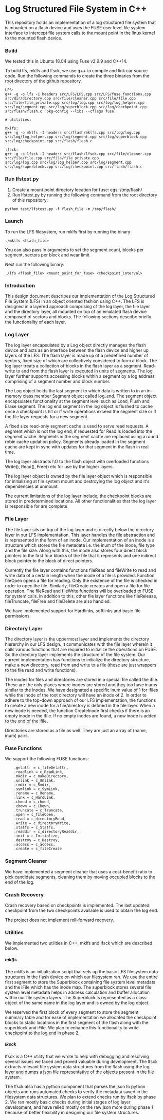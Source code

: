 # Log Structured File System in C++

This repository holds an implementation of a log structured file system that is mounted on a flash device and uses the FUSE user level file system interface to intercept file system calls to the mount point in the linux kernel to the mounted flash device.

### Build

We tested this in Ubuntu 18.04 using Fuse v2.9.9 and C++14.

To build lfs, mklfs and lfsck, we use g++ to compile and link our source code. Run the following commands to create the three binaries from the root directory of the github repository.

```
LFS:
g++ -g -o lfs -I headers src/LFS/LFS.cpp src/LFS/fuse_functions.cpp src/dir/directory.cpp src/file/cleaner.cpp src/file/file.cpp src/file/file_private.cpp src/log/log.cpp src/log/log_helper.cpp src/log/segment.cpp src/log/superblock.cpp src/log/checkpoint.cpp src/flash/flash.c `pkg-config --libs --cflags fuse`

# utilities:

mklfs:
g++ -g -o mklfs -I headers src/flash/mklfs.cpp src/log/log.cpp src/log/log_helper.cpp src/log/segment.cpp src/log/superblock.cpp src/log/checkpoint.cpp src/flash/flash.c

lfsck: 
g++ -g -o lfsck -I headers src/flash/lfsck.cpp src/file/cleaner.cpp 
src/file/file.cpp src/file/file_private.cpp
src/log/log.cpp src/log/log_helper.cpp src/log/segment.cpp 
src/log/superblock.cpp src/log/checkpoint.cpp src/flash/flash.c
```

### Run lfstest.py

1. Create a mount point directory location for fuse: egs: /tmp/flash/
2. Run lfstest.py by running the following command from the root directory of this repository:

```
python test/lfstest.py -f flash_file -m /tmp/flash/
```

### Launch 

To run the LFS filesystem, run mklfs first by running the binary 

```
./mklfs <flash_file>
```

You can also pass in arguments to set the segment count, blocks per segment, sectors per block and wear limit.

Next run the following binary:

```
./lfs <flash_file> <mount_point_for_fuse> <checkpoint_interval>
```


### Introduction

This design document describes our implementation of the Log Structured File System (LFS) in an object oriented fashion using C++. The LFS is designed in a layered approach comprising of the log layer, the file layer and the directory layer, all mounted on top of an emulated flash device composed of sectors and blocks. The following sections describe briefly the functionality of each layer.

### Log Layer

The log layer encapsulated by a Log object directly manages the flash device and acts as an interface between the flash device and higher up layers of the LFS. The flash layer is made up of a predefined number of sectors, fixed size of which are collectively considered to form a block. The log layer treats a collection of blocks in the flash layer as a segment. Read-write to and from the flash layer is executed in units of segments. The log layer further supports accessing blocks within a segment by a log address comprising of a segment number and block number. 

The Log object holds the last segment to which data is written to in an in-memory class member Segment object called log_end. The segment object encapsulates functionality at the segment level such as Load, Flush and Erase segment. The log end segment in the log object is flushed to cache once a checkpoint is hit or if write operations exceed the segment size or if the file layer requests for a new segment.

A fixed size read-only segment cache is used to serve read requests. A segment which is not the log end, if requested for Read is loaded into the segment cache. Segments in the segment cache are replaced using a round robin cache updation policy. Segments already loaded in the segment cache are kept in sync with updates for that segment in the flash in real time.

The log layer abstracts I\O to the flash object with overloaded functions Write(), Read(), Free() etc for use by the higher layers.

The log layer object is owned by the file layer object which is responsible for initializing at file system mount and destroying the log object and it's dependencies at unmount.

The current limitations of the log layer include, the checkpoint blocks are stored in predetermined locations. All other functionalities that the log layer is responsible for are complete.

### File Layer

The file layer sits on top of the log layer and is directly below the directory layer in our LFS implementation. This layer handles the file abstraction and is represented in the form of an inode. Our implementation of an inode is a structure which stores the file metadata i.e. the inum of the inode, file type and the file size. Along with this, the inode also stores four direct block pointers to the first four blocks of the file that it represents and one indirect block pointer to the block of direct pointers.

Currently the file layer contains functions fileRead and  fileWrite to read and write data of a certain length when the inode of a file is provided. Function fileOpen opens a file for reading. Only the existence of the file is checked in order to open the file. Similarly, fileCreate creates and open a file for file operation. The fileRead and fileWrite functions will be overloaded to FUSE for system calls. In addition to this, other file layer functions like fileRelease, fileTruncate, fileFree and fileDelete are also handled.

We have implemented support for Hardlinks, softlinks and basic file permissions.

### Directory Layer

The directory layer is the uppermost layer and implements the directory hierarchy in our LFS design. It communicates with the file layer wherein it calls various functions that are required to initialize the operations on FUSE. So the directory layer implements the structure of the file system. Our current implementation has functions to initialize the directory structure, make a new directory, read from and write to a file (these are just wrappers to the file read and write functions).

The inodes for files and directories are stored in a special file called the ifile. These are the only places where inodes are stored and they too have inums similar to the inodes. We have designated a specific inum value of 1 for ifiles while the inode of the root directory will have an inode of 2.
In order to adhere to the top-down approach of our LFS implementation, the functions to create a new inode for a file/directory is defined in the file layer. When a new inode is needed, the function CreateInode first checks if there is an empty inode in the ifile. If no empty inodes are found, a new inode is added to the end of the ifile.

Directories are stored as a file as well. They are just an array of (name, inum) pairs.

### Fuse Functions

We support the following FUSE functions:

```
    .getattr = c_fileGetattr,
    .readlink = c_ReadLink,
    .mkdir = c_makeDirectory,
    .unlink = c_Unlink,
    .rmdir = c_Rmdir,
    .symlink = c_SymLink,
    .rename = c_Rename,
    .link = c_HardLink,
    .chmod = c_chmod,
    .chown = c_Chown,
    .truncate = c_Truncate,
    .open = c_fileOpen,
    .read = c_directoryRead,
    .write = c_directoryWrite,
    .statfs = c_Statfs,
    .readdir = c_directoryReaddir,
    .init = c_Initialize,
    .destroy = c_Destroy,
    .access = c_access,
    .create = c_fileCreate
```

### Segment Cleaner

We have implemented a segment cleaner that uses a cost-benefit ratio to pick candidate segments, cleaning them by moving occupied blocks to the end of the log.

### Crash Recovery

Crash recovery based on checkpoints is implemented. The last updated checkpoint from the two checkpoints available is used to obtain the log end.

The project does not implement roll-forward recovery.

### Utilities

We implemented two utilities in C++, mklfs and lfsck which are described below.

##### mklfs

The mklfs is an initialization script that sets up the basic LFS filesystem data structures in the flash device on which our filesystem ran. We use the entire first segment to store the Superblock containing file system level metadata and the iFile which has the inode map. The superblock stores several file system level metadata helps in address calculation and buffer allocation within our file system layers. The Superblock is represented as a class object of the same name in the log layer and is owned by the log object.

We reserved the first block of every segment to store the segment summary table and for ease of implementation we allocated the checkpoint blocks to static locations in the first segment of the flash along with the superblock and iFile. We plan to enhance this functionality to write checkpoint to the log end in phase 2.

##### lksck

lfsck is a C++ utility that we wrote to help with debugging and resolving several issues we faced and proved valuable during development. The lfsck extracts relevant file system data structures from the flash using the log layer and dumps a json file representative of the objects present in the file system.

The lfsck also has a python component that parses the json to python objects and runs automated checks to verify the metadata saved in the filesystem data structures. We plan to extend checks run by lfsck by phase 2. We ran mostly basic checks during initial stages of log layer development, and have relied mostly on the raw json more during phase 1 because of better flexibility in designing our file system structures.

